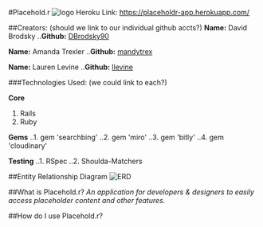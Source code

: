 #Placehold.r
![logo](http://i.imgur.com/X9WVOuG.png?1)
Heroku Link: https://placeholdr-app.herokuapp.com/

##Creators: (should we link to our individual github accts?)
**Name:** David Brodsky
..**Github:** [DBrodsky90](https://github.com/DBrodsky90)

**Name:** Amanda Trexler
..**Github:** [mandytrex](https://github.com/mandytrex)

**Name:** Lauren Levine
..**Github:** [llevine](https://github.com/llevine)

###Technologies Used: (we could link to each?)

**Core**
1. Rails
2. Ruby

**Gems**
..1. gem 'searchbing'
..2. gem 'miro'
..3. gem 'bitly'
..4. gem 'cloudinary'

**Testing**
..1. RSpec
..2. Shoulda-Matchers


##Entity Relationship Diagram 
![ERD](http://i.imgur.com/REohJ9O.png)

##What is Placehold.r?
*An application for developers & designers to easily access placeholder content and other features.*

##How do I use Placehold.r?



